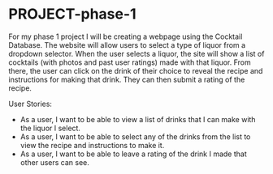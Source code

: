 # PROJECT-phase-1

For my phase 1 project I will be creating a webpage using the Cocktail Database. The website will allow users to select a type of liquor from a dropdown selector. When the user selects a liquor, the site will show a list of cocktails (with photos and past user ratings) made with that liquor. From there, the user can click on the drink of their choice to reveal the recipe and instructions for making that drink. They can then submit a rating of the recipe.

User Stories:
 - As a user, I want to be able to view a list of drinks that I can make with the liquor I select.
 - As a user, I want to be able to select any of the drinks from the list to view the recipe and instructions to make it.
 - As a user, I want to be able to leave a rating of the drink I made that other users can see.
